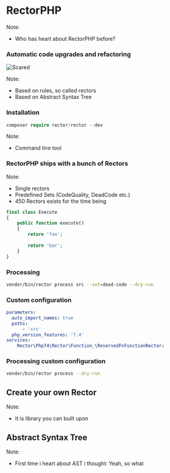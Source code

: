 # RectorPHP

Note:
- Who has heart about RectorPHP before?


### Automatic code upgrades and refactoring
<!-- .slide: data-transition="convex" -->
![Scared](https://media.giphy.com/media/hLUiXoGKNIVb2/giphy.gif)

Note:
- Based on rules, so called rectors
- Based on Abstract Syntax Tree


### Installation
<!-- .slide: data-transition="convex" -->
```php
composer require rector/rector --dev
```

Note:
- Command line tool


### RectorPHP ships with a bunch of Rectors

Note:
- Single rectors
- Predefined Sets (CodeQuality, DeadCode etc.)
- 450 Rectors exists for the time being


```php
final class Execute
{
    public function execute()
    {
        return 'foo';
        
        return 'bar';
    }
}
```


### Processing
```bash
vendor/bin/rector process src --set=dead-code --dry-run
```


### Custom configuration
```yaml
parameters:
  auto_import_names: true
  paths:
      - 'src'
  php_version_features: '7.4'
services:
    Rector\Php74\Rector\Function_\ReservedFnFunctionRector: 
```


### Processing custom configuration
```bash
vendor/bin/rector process --dry-run
```


## Create your own Rector  
<!-- .slide: data-transition="convex" -->

Note:
- It is library you can built upon


## Abstract Syntax Tree

Note: 
- First time i heart about AST i thought: Yeah, so what 


